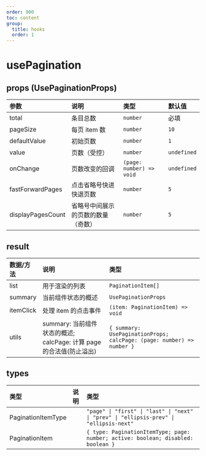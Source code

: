 ```yaml
---
order: 900
toc: content
group:
  title: hooks
  order: 1
---
```


# usePagination

<code src="./demo/usePagination/base.tsx"></code>

<code src="./demo/usePagination/ctrlDemo.tsx"></code>

## props (UsePaginationProps)

| 参数              | 说明                               | 类型                     | 默认值      |
| :---------------- | :--------------------------------- | :----------------------- | :---------- |
| total             | 条目总数                           | `number`                 | 必填        |
| pageSize          | 每页 item 数                       | `number`                 | `10`        |
| defaultValue      | 初始页数                           | `number`                 | `1`         |
| value             | 页数（受控）                       | `number`                 | `undefined` |
| onChange          | 页数改变的回调                     | `(page: number) => void` | `undefined` |
| fastForwardPages  | 点击省略号快进快退页数             | `number`                 | `5`         |
| displayPagesCount | 省略号中间展示的页数的数量（奇数） | `number`                 | `5`         |

## result

| 数据/方法 | 说明                                                                | 类型                                                                  |
| :-------- | :------------------------------------------------------------------ | :-------------------------------------------------------------------- |
| list      | 用于渲染的列表                                                      | `PaginationItem[]`                                                    |
| summary   | 当前组件状态的概述                                                  | `UsePaginationProps`                                                  |
| itemClick | 处理 item 的点击事件                                                | `(item: PaginationItem) => void`                                      |
| utils     | summary: 当前组件状态的概述; calcPage: 计算 page 的合法值(防止溢出) | `{ summary: UsePaginationProps; calcPage: (page: number) => number }` |

## types

| 类型               | 说明 | 类型                                                                                    |
| :----------------- | :--- | :-------------------------------------------------------------------------------------- |
| PaginationItemType |      | `"page" \| "first" \| "last" \| "next" \| "prev" \| "ellipsis-prev" \| "ellipsis-next"` |
| PaginationItem     |      | `{ type: PaginationItemType; page: number; active: boolean; disabled: boolean }`        |
